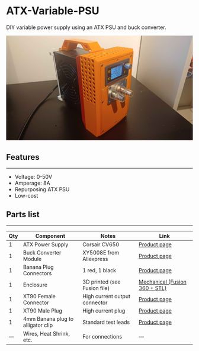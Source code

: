 # ATX-Variable-PSU
DIY variable power supply using an ATX PSU and buck converter.

![Project Image](docs/photos/finished.jpg)

## Features
---

* Voltage: 0-50V
* Amperage: 8A
* Repurposing ATX PSU
* Low-cost

## Parts list
---
| Qty | Component               | Notes                          | Link |
|-----|--------------------------|--------------------------------|------------------|
| 1   | ATX Power Supply                        | Corsair CV650                 | [Product page](https://www.corsair.com/us/en/p/psu/cp-9020211-na/cv-series-cv650-650-watt-80-plus-bronze-certified-psu-cp-9020211-na) |
| 1   | Buck Converter Module                   | XY5008E from Aliexpress       | [Product page](https://www.aliexpress.com/item/1005005247897362.html) |
| 1   | Banana Plug Connectors                  | 1 red, 1 black                | [Product page](https://www.aliexpress.com/item/1005006516519813.html) |
| 1   | Enclosure                               | 3D printed (see Fusion file)  | [Mechanical (Fusion 360 + STL)](mechanical/)   |
| 1   | XT90 Female Connector                   | High current output connector | [Product page](https://www.aliexpress.com/item/1005007620266465.html) |
| 1   | XT90 Male Plug                          | High current plug             | [Product page](https://www.aliexpress.com/item/1005008308472728.html) |
| 1   | 4mm Banana plug to alligator clip       | Standard test leads           | [Product page](https://www.aliexpress.com/item/1005006537881871.html) |
| —   | Wires, Heat Shrink, etc.                | For connections               | — |
